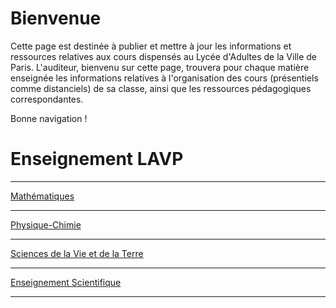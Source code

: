 # Bienvenue

Cette page est destinée à publier et mettre à jour les informations et ressources relatives aux cours dispensés au Lycée d'Adultes de la Ville de Paris. L'auditeur, bienvenu sur cette page, trouvera pour chaque matière enseignée les informations relatives à l'organisation des cours (présentiels comme distanciels) de sa classe, ainsi que les ressources pédagogiques correspondantes. 

Bonne navigation ! 


# Enseignement LAVP

---
[Mathématiques](/mathematics)


---
[Physique-Chimie](/pdf/sample_presentation.pdf)


---
[Sciences de la Vie et de la Terre](http://example.com/)


---
[Enseignement Scientifique](/es)


---
